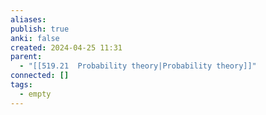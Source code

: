 ```yaml
---
aliases: 
publish: true
anki: false
created: 2024-04-25 11:31
parent:
  - "[[519.21  Probability theory|Probability theory]]"
connected: []
tags:
  - empty
---
```


